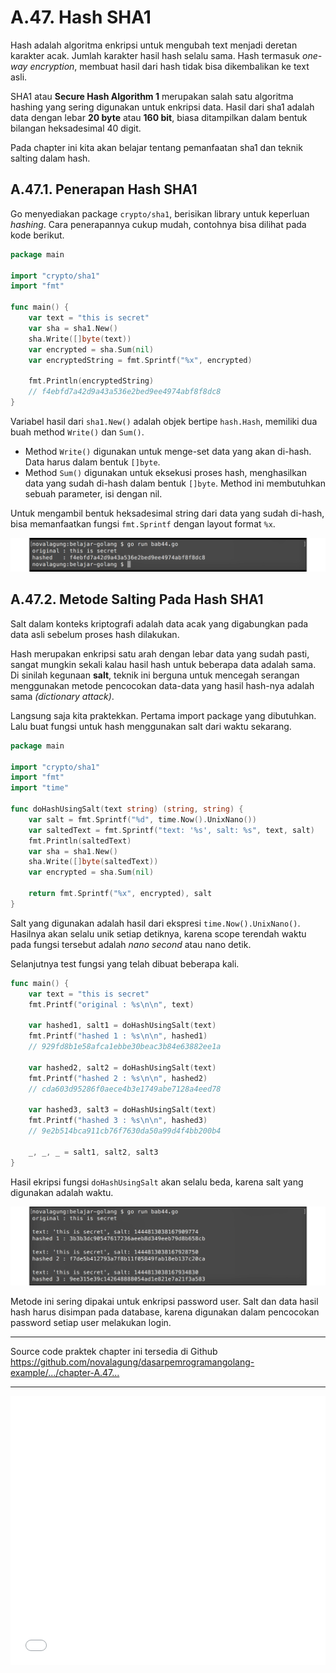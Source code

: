# A.47. Hash SHA1

Hash adalah algoritma enkripsi untuk mengubah text menjadi deretan karakter acak. Jumlah karakter hasil hash selalu sama. Hash termasuk *one-way encryption*, membuat hasil dari hash tidak bisa dikembalikan ke text asli.

SHA1 atau **Secure Hash Algorithm 1** merupakan salah satu algoritma hashing yang sering digunakan untuk enkripsi data. Hasil dari sha1 adalah data dengan lebar **20 byte** atau **160 bit**, biasa ditampilkan dalam bentuk bilangan heksadesimal 40 digit.

Pada chapter ini kita akan belajar tentang pemanfaatan sha1 dan teknik salting dalam hash.

## A.47.1. Penerapan Hash SHA1

Go menyediakan package `crypto/sha1`, berisikan library untuk keperluan *hashing*. Cara penerapannya cukup mudah, contohnya bisa dilihat pada kode berikut.

```go
package main

import "crypto/sha1"
import "fmt"

func main() {
    var text = "this is secret"
    var sha = sha1.New()
    sha.Write([]byte(text))
    var encrypted = sha.Sum(nil)
    var encryptedString = fmt.Sprintf("%x", encrypted)

    fmt.Println(encryptedString)
    // f4ebfd7a42d9a43a536e2bed9ee4974abf8f8dc8
}
```

Variabel hasil dari `sha1.New()` adalah objek bertipe `hash.Hash`, memiliki dua buah method `Write()` dan `Sum()`.

 - Method `Write()` digunakan untuk menge-set data yang akan di-hash. Data harus dalam bentuk `[]byte`.
 - Method `Sum()` digunakan untuk eksekusi proses hash, menghasilkan data yang sudah di-hash dalam bentuk `[]byte`. Method ini membutuhkan sebuah parameter, isi dengan nil.

Untuk mengambil bentuk heksadesimal string dari data yang sudah di-hash, bisa memanfaatkan fungsi `fmt.Sprintf` dengan layout format `%x`.

![Hashing menggunakan SHA1](images/A_hash_1_hash_sha1.png)

## A.47.2. Metode Salting Pada Hash SHA1

Salt dalam konteks kriptografi adalah data acak yang digabungkan pada data asli sebelum proses hash dilakukan.

Hash merupakan enkripsi satu arah dengan lebar data yang sudah pasti, sangat mungkin sekali kalau hasil hash untuk beberapa data adalah sama. Di sinilah kegunaan **salt**, teknik ini berguna untuk mencegah serangan menggunakan metode pencocokan data-data yang hasil hash-nya adalah sama *(dictionary attack)*.

Langsung saja kita praktekkan. Pertama import package yang dibutuhkan. Lalu buat fungsi untuk hash menggunakan salt dari waktu sekarang.

```go
package main

import "crypto/sha1"
import "fmt"
import "time"

func doHashUsingSalt(text string) (string, string) {
    var salt = fmt.Sprintf("%d", time.Now().UnixNano())
    var saltedText = fmt.Sprintf("text: '%s', salt: %s", text, salt)
    fmt.Println(saltedText)
    var sha = sha1.New()
    sha.Write([]byte(saltedText))
    var encrypted = sha.Sum(nil)

    return fmt.Sprintf("%x", encrypted), salt
}
```

Salt yang digunakan adalah hasil dari ekspresi `time.Now().UnixNano()`. Hasilnya akan selalu unik setiap detiknya, karena scope terendah waktu pada fungsi tersebut adalah *nano second* atau nano detik.

Selanjutnya test fungsi yang telah dibuat beberapa kali.

```go
func main() {
    var text = "this is secret"
    fmt.Printf("original : %s\n\n", text)

    var hashed1, salt1 = doHashUsingSalt(text)
    fmt.Printf("hashed 1 : %s\n\n", hashed1)
    // 929fd8b1e58afca1ebbe30beac3b84e63882ee1a

    var hashed2, salt2 = doHashUsingSalt(text)
    fmt.Printf("hashed 2 : %s\n\n", hashed2)
    // cda603d95286f0aece4b3e1749abe7128a4eed78

    var hashed3, salt3 = doHashUsingSalt(text)
    fmt.Printf("hashed 3 : %s\n\n", hashed3)
    // 9e2b514bca911cb76f7630da50a99d4f4bb200b4

    _, _, _ = salt1, salt2, salt3
}
```

Hasil ekripsi fungsi `doHashUsingSalt` akan selalu beda, karena salt yang digunakan adalah waktu.

![Hashing dengan salt](images/A_hash_2_hash_salt_sha1.png)

Metode ini sering dipakai untuk enkripsi password user. Salt dan data hasil hash harus disimpan pada database, karena digunakan dalam pencocokan password setiap user melakukan login.

---

<div class="source-code-link">
    <div class="source-code-link-message">Source code praktek chapter ini tersedia di Github</div>
    <a href="https://github.com/novalagung/dasarpemrogramangolang-example/tree/master/chapter-A.47-hash-sha1">https://github.com/novalagung/dasarpemrogramangolang-example/.../chapter-A.47...</a>
</div>

---

<iframe src="partial/ebooks.html" width="100%" height="430px" frameborder="0" scrolling="no"></iframe>
